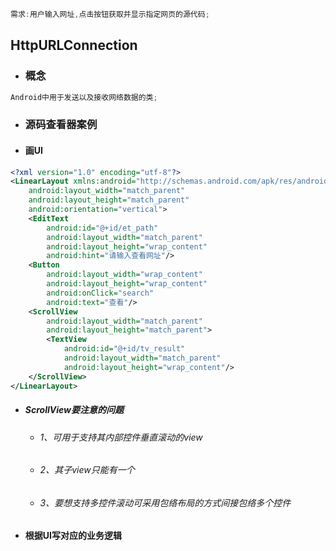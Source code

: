 ```java
需求:用户输入网址,点击按钮获取并显示指定网页的源代码;
```

## HttpURLConnection

* ### 概念

```java
Android中用于发送以及接收网络数据的类;
```

* ### 源码查看器案例
* #### 画UI

```xml
<?xml version="1.0" encoding="utf-8"?>
<LinearLayout xmlns:android="http://schemas.android.com/apk/res/android"
    android:layout_width="match_parent"
    android:layout_height="match_parent"
    android:orientation="vertical">
    <EditText
        android:id="@+id/et_path"
        android:layout_width="match_parent"
        android:layout_height="wrap_content"
        android:hint="请输入查看网址"/>
    <Button
        android:layout_width="wrap_content"
        android:layout_height="wrap_content"
        android:onClick="search"
        android:text="查看"/>
    <ScrollView
        android:layout_width="match_parent"
        android:layout_height="match_parent">
        <TextView
            android:id="@+id/tv_result"
            android:layout_width="match_parent"
            android:layout_height="wrap_content"/>
    </ScrollView>
</LinearLayout>
```

* ##### ScrollView要注意的问题

  * ###### 1、可用于支持其内部控件垂直滚动的view
  * ###### 2、其子view只能有一个
  * ###### 3、要想支持多控件滚动可采用包络布局的方式间接包络多个控件

* #### 根据UI写对应的业务逻辑

```java

```



